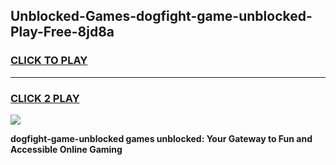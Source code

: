 
## Unblocked-Games-dogfight-game-unblocked-Play-Free-8jd8a
<h3>
<a href="https://premium76.site?title=dogfight-game-unblocked&ref=19M">CLICK TO PLAY</a></h3>
<hr>

<h3>
<a href="https://premium76.site?title=dogfight-game-unblocked&ref=19M">CLICK 2 PLAY</a>
  
</h3>

<a href="https://premium76.site?title=dogfight-game-unblocked&ref=19M"><img src="https://clearcache.store/games.png"></a>


**dogfight-game-unblocked games unblocked: Your Gateway to Fun and Accessible Online Gaming**
